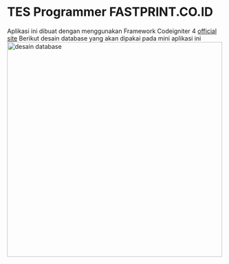 # TES Programmer FASTPRINT.CO.ID
Aplikasi ini dibuat dengan menggunakan Framework Codeigniter 4 [official site](https://codeigniter.com)
Berikut desain database yang akan dipakai pada mini aplikasi ini
<img src="https://i.ibb.co/RjXsJPh/Screenshot-1.jpg" width="500" alt="desain database"/>


